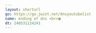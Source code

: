 ```yaml
---
layout: shorturl
go: https://go.jwint.net/dnsyoutubelist
name: ending of dns <br>🍀
dt: 240531124241
---
```

